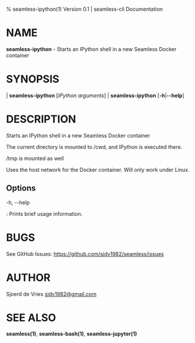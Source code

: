 % seamless-ipython(1) Version 0.1 | seamless-cli Documentation

NAME
====

**seamless-ipython** - Starts an IPython shell in a new Seamless Docker container

SYNOPSIS
========

| **seamless-ipython** \[_IPython arguments_]
| **seamless-ipython** \[**-h**|**--help**]

DESCRIPTION
===========

Starts an IPython shell in a new Seamless Docker container

The current directory is mounted to /cwd, and IPython is executed there.

/tmp is mounted as well

Uses the host network for the Docker container. Will only work under Linux.

Options
-------

-h, --help

:   Prints brief usage information.


BUGS
====

See GitHub Issues: <https://github.com/sjdv1982/seamless/issues>

AUTHOR
======

Sjoerd de Vries <sjdv1982@gmail.com>

SEE ALSO
========

**seamless(1)**, **seamless-bash(1)**, **seamless-jupyter(1)**